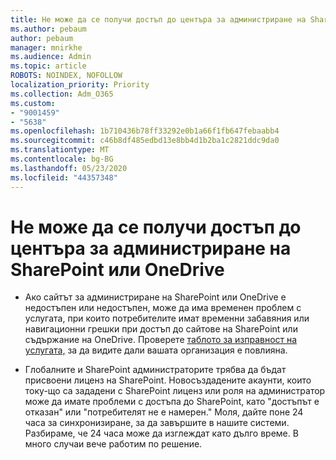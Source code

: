 ```yaml
---
title: Не може да се получи достъп до центъра за администриране на SharePoint или OneDrive
ms.author: pebaum
author: pebaum
manager: mnirkhe
ms.audience: Admin
ms.topic: article
ROBOTS: NOINDEX, NOFOLLOW
localization_priority: Priority
ms.collection: Adm_O365
ms.custom:
- "9001459"
- "5638"
ms.openlocfilehash: 1b710436b78ff33292e0b1a66f1fb647febaabb4
ms.sourcegitcommit: c46b8df485edbd13e8bb4d1b2ba1c2821ddc9da0
ms.translationtype: MT
ms.contentlocale: bg-BG
ms.lasthandoff: 05/23/2020
ms.locfileid: "44357348"
---
```

# <a name="unable-to-access-sharepoint-or-onedrive-admin-center"></a>Не може да се получи достъп до центъра за администриране на SharePoint или OneDrive

- Ако сайтът за администриране на SharePoint или OneDrive е недостъпен или недостъпен, може да има временен проблем с услугата, при които потребителите имат временни забавяния или навигационни грешки при достъп до сайтове на SharePoint или съдържание на OneDrive. Проверете [таблото за изправност на услугата,](https://admin.microsoft.com/AdminPortal/Home#/servicehealth) за да видите дали вашата организация е повлияна.

- Глобалните и SharePoint администраторите трябва да бъдат присвоени лиценз на SharePoint. Новосъздадените акаунти, които току-що са зададени с SharePoint лиценз или роля на администратор може да имате проблеми с достъпа до SharePoint, като "достъпът е отказан" или "потребителят не е намерен." Моля, дайте поне 24 часа за синхронизиране, за да завършите в нашите системи. Разбираме, че 24 часа може да изглеждат като дълго време. В много случаи вече работим по решение.
